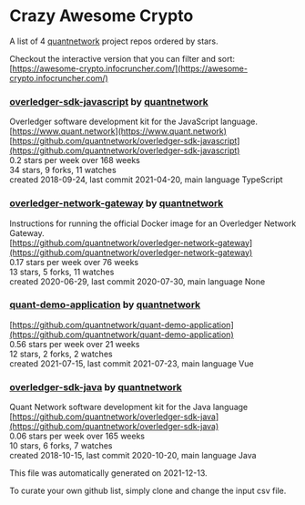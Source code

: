 # Crazy Awesome Crypto
A list of 4 [quantnetwork](https://github.com/quantnetwork) project repos ordered by stars.  

Checkout the interactive version that you can filter and sort: 
[https://awesome-crypto.infocruncher.com/](https://awesome-crypto.infocruncher.com/)  


### [overledger-sdk-javascript](https://github.com/quantnetwork/overledger-sdk-javascript) by [quantnetwork](https://github.com/quantnetwork)  
Overledger software development kit for the JavaScript language.  
[https://www.quant.network](https://www.quant.network)  
[https://github.com/quantnetwork/overledger-sdk-javascript](https://github.com/quantnetwork/overledger-sdk-javascript)  
0.2 stars per week over 168 weeks  
34 stars, 9 forks, 11 watches  
created 2018-09-24, last commit 2021-04-20, main language TypeScript  


### [overledger-network-gateway](https://github.com/quantnetwork/overledger-network-gateway) by [quantnetwork](https://github.com/quantnetwork)  
Instructions for running the official Docker image for an Overledger Network Gateway.  
[https://github.com/quantnetwork/overledger-network-gateway](https://github.com/quantnetwork/overledger-network-gateway)  
0.17 stars per week over 76 weeks  
13 stars, 5 forks, 11 watches  
created 2020-06-29, last commit 2020-07-30, main language None  


### [quant-demo-application](https://github.com/quantnetwork/quant-demo-application) by [quantnetwork](https://github.com/quantnetwork)  
  
[https://github.com/quantnetwork/quant-demo-application](https://github.com/quantnetwork/quant-demo-application)  
0.56 stars per week over 21 weeks  
12 stars, 2 forks, 2 watches  
created 2021-07-15, last commit 2021-07-23, main language Vue  


### [overledger-sdk-java](https://github.com/quantnetwork/overledger-sdk-java) by [quantnetwork](https://github.com/quantnetwork)  
Quant Network software development kit for the Java language  
[https://github.com/quantnetwork/overledger-sdk-java](https://github.com/quantnetwork/overledger-sdk-java)  
0.06 stars per week over 165 weeks  
10 stars, 6 forks, 7 watches  
created 2018-10-15, last commit 2020-10-20, main language Java  


This file was automatically generated on 2021-12-13.  

To curate your own github list, simply clone and change the input csv file.  